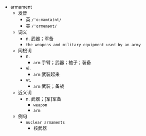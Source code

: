 - armament
  - 发音
    - 英 `/'ɑːməm(ə)nt/`
    - 美 `/'ɑrməmənt/`
  - 词义
    - n. 武器；军备
    - `the weapons and military equipment used by an army`
  - 同根词
    - n.
      - `arm` 手臂；武器；袖子；装备
    - vi.
      - `arm` 武装起来
    - vt.
      - `arm` 武装；备战
  - 近义词
    - n. 武器；[军]军备
      - `weapon`
      - `arm`
  - 例句
    - `nuclear armaments`
      - 核武器

